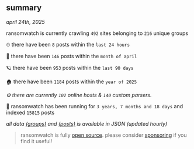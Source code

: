 
## summary
_april 24th, 2025_

ransomwatch is currently crawling `492` sites belonging to `216` unique groups

⏲ there have been `8` posts within the `last 24 hours`

🦈 there have been `146` posts within the `month of april`

🪐 there have been `953` posts within the `last 90 days`

🏚 there have been `1184` posts within the `year of 2025`

_⚙️ there are currently `102` online hosts & `140` custom parsers._

🦕 ransomwatch has been running for `3 years, 7 months and 18 days` and indexed `15815` posts

_all data  [(groups)](http://ransomwhat.telemetry.ltd/groups) and [(posts)](http://ransomwhat.telemetry.ltd/posts) is available in JSON (updated hourly)_

> ransomwatch is fully [open source](https://github.com/joshhighet/ransomwatch#ransomwatch--). please consider [sponsoring](https://github.com/sponsors/joshhighet) if you find it useful!
